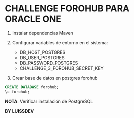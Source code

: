 # CHALLENGE FOROHUB PARA ORACLE ONE

1. Instalar dependencias Maven
2. Configurar variables de entorno en el sistema:
	- DB_HOST_POSTGRES
	- DB_USER_POSTGRES
	- DB_PASSWORD_POSTGRES
	- CHALLENGE_3_FOROHUB_SECRET_KEY

3. Crear base de datos en postgres forohub
   
```SQL
CREATE DATABASE forohub;
\c forohub;
```

**NOTA**: Verificar instalación de PostgreSQL

**BY LUISSDEV**
